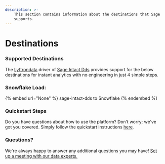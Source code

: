 ```yaml
---
description: >-
    This section contains information about the destinations that Sage Intact Dds
    supports.
---
```


# Destinations

### Supported Destinations

The [Lyftrondata](https://www.lyftrondata.com/) driver of [Sage Intact Dds](None) provides support for the below destinations for instant analytics with no engineering in just 4 simple steps.

### Snowflake Load:

{% embed url="None" %}
sage-intact-dds to Snowflake
{% endembed %}

### Quickstart Steps

Do you have questions about how to use the platform? Don't worry; we've got you covered. Simply follow the quickstart instructions [here](README.md).

### Questions? <a href="#questions" id="questions"></a>

We're always happy to answer any additional questions you may have! [Set up a meeting with our data experts.](https://www.lyftrondata.com/book-a-meeting/)
